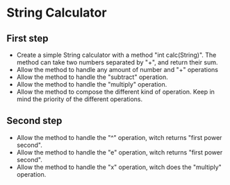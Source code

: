 String Calculator
=================

First step
----------
* Create a simple String calculator with a method "int calc(String)". The method can take two numbers separated by "+", and return their sum.
* Allow the method to handle any amount of number and "+" operations
* Allow the method to handle the "subtract" operation.
* Allow the method to handle the "multiply" operation.
* Allow the method to compose the different kind of operation. Keep in mind the priority of the different operations.

Second step
-----------
* Allow the method to handle the "^" operation, witch returns "first power second".
* Allow the method to handle the "e" operation, witch returns "first power second".
* Allow the method to handle the "x" operation, witch does the "multiply" operation.